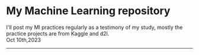 # My Machine Learning repository

I'll post my Ml practices regularly as a testimony of my study, mostly the practice projects are from Kaggle and d2l.  
Oct 10th,2023  
***
